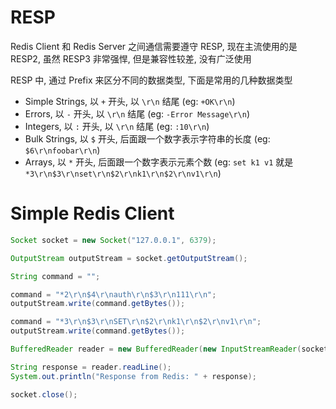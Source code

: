 # RESP

Redis Client 和 Redis Server 之间通信需要遵守 RESP, 现在主流使用的是 RESP2, 虽然 RESP3 非常强悍, 但是兼容性较差, 没有广泛使用

RESP 中, 通过 Prefix 来区分不同的数据类型, 下面是常用的几种数据类型

- Simple Strings, 以 `+` 开头, 以 `\r\n` 结尾 (eg: `+OK\r\n`)
- Errors, 以 `-` 开头, 以 `\r\n` 结尾 (eg: `-Error Message\r\n`)
- Integers, 以 `:` 开头, 以 `\r\n` 结尾 (eg: `:10\r\n`)
- Bulk Strings, 以 `$` 开头, 后面跟一个数字表示字符串的长度 (eg: `$6\r\nfoobar\r\n`)
- Arrays, 以 `*` 开头, 后面跟一个数字表示元素个数 (eg: `set k1 v1` 就是 `*3\r\n$3\r\nset\r\n$2\r\nk1\r\n$2\r\nv1\r\n`)

# Simple Redis Client

```java
Socket socket = new Socket("127.0.0.1", 6379);

OutputStream outputStream = socket.getOutputStream();

String command = "";

command = "*2\r\n$4\r\nauth\r\n$3\r\n111\r\n";
outputStream.write(command.getBytes());

command = "*3\r\n$3\r\nSET\r\n$2\r\nk1\r\n$2\r\nv1\r\n";
outputStream.write(command.getBytes());

BufferedReader reader = new BufferedReader(new InputStreamReader(socket.getInputStream()));

String response = reader.readLine();
System.out.println("Response from Redis: " + response);

socket.close();
```
